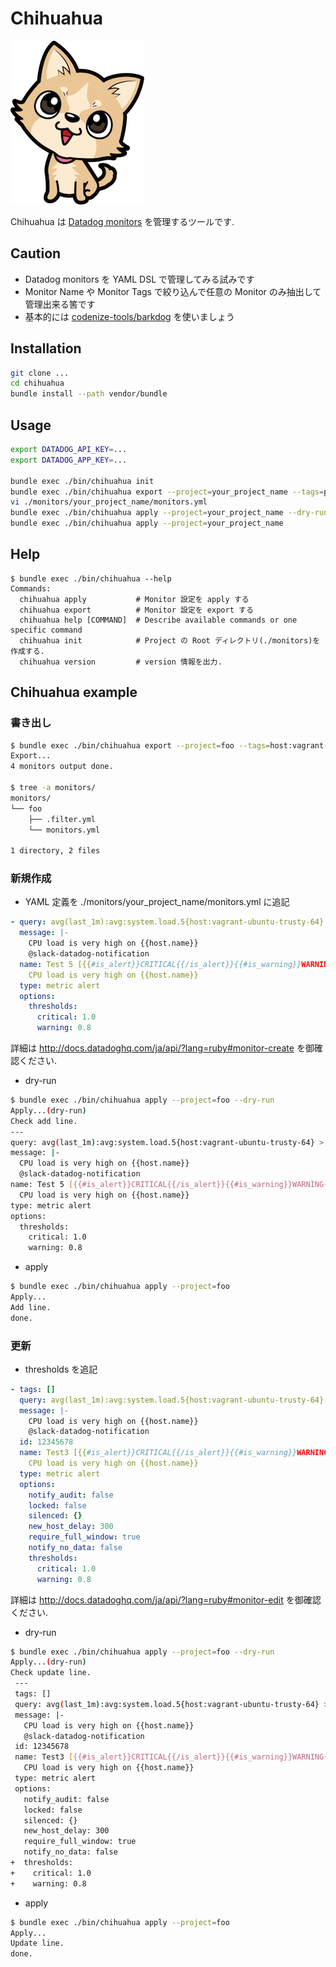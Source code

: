 # Chihuahua

![chihuahua](https://raw.githubusercontent.com/inokappa/chihuahua/master/images/chihuahua.png)

Chihuahua は [Datadog monitors](http://docs.datadoghq.com/guides/monitoring/) を管理するツールです.

## Caution

* Datadog monitors を YAML DSL で管理してみる試みです
* Monitor Name や Monitor Tags で絞り込んで任意の Monitor のみ抽出して管理出来る筈です
* 基本的には [codenize-tools/barkdog](https://github.com/codenize-tools/barkdog) を使いましょう

## Installation

```sh
git clone ...
cd chihuahua
bundle install --path vendor/bundle
```

## Usage

```sh
export DATADOG_API_KEY=...
export DATADOG_APP_KEY=...

bundle exec ./bin/chihuahua init
bundle exec ./bin/chihuahua export --project=your_project_name --tags=project:foo,stage:production
vi ./monitors/your_project_name/monitors.yml
bundle exec ./bin/chihuahua apply --project=your_project_name --dry-run
bundle exec ./bin/chihuahua apply --project=your_project_name
```

## Help

```
$ bundle exec ./bin/chihuahua --help
Commands:
  chihuahua apply           # Monitor 設定を apply する
  chihuahua export          # Monitor 設定を export する
  chihuahua help [COMMAND]  # Describe available commands or one specific command
  chihuahua init            # Project の Root ディレクトリ(./monitors)を作成する.
  chihuahua version         # version 情報を出力.
```

## Chihuahua example

### 書き出し

```sh
$ bundle exec ./bin/chihuahua export --project=foo --tags=host:vagrant-ubuntu-trusty-64
Export...
4 monitors output done.

$ tree -a monitors/
monitors/
└── foo
    ├── .filter.yml
    └── monitors.yml

1 directory, 2 files
```

### 新規作成

- YAML 定義を ./monitors/your_project_name/monitors.yml に追記

```yaml
- query: avg(last_1m):avg:system.load.5{host:vagrant-ubuntu-trusty-64} > 1
  message: |-
    CPU load is very high on {{host.name}}
    @slack-datadog-notification
  name: Test 5 [{{#is_alert}}CRITICAL{{/is_alert}}{{#is_warning}}WARNING{{/is_warning}}]
    CPU load is very high on {{host.name}}
  type: metric alert
  options:
    thresholds:
      critical: 1.0
      warning: 0.8
```

詳細は http://docs.datadoghq.com/ja/api/?lang=ruby#monitor-create を御確認ください.

- dry-run

```sh
$ bundle exec ./bin/chihuahua apply --project=foo --dry-run
Apply...(dry-run)
Check add line.
---
query: avg(last_1m):avg:system.load.5{host:vagrant-ubuntu-trusty-64} > 1
message: |-
  CPU load is very high on {{host.name}}
  @slack-datadog-notification
name: Test 5 [{{#is_alert}}CRITICAL{{/is_alert}}{{#is_warning}}WARNING{{/is_warning}}]
  CPU load is very high on {{host.name}}
type: metric alert
options:
  thresholds:
    critical: 1.0
    warning: 0.8
```

- apply

```sh
$ bundle exec ./bin/chihuahua apply --project=foo
Apply...
Add line.
done.
```

### 更新

- thresholds を追記

```yaml
- tags: []
  query: avg(last_1m):avg:system.load.5{host:vagrant-ubuntu-trusty-64} > 1
  message: |-
    CPU load is very high on {{host.name}}
    @slack-datadog-notification
  id: 12345678
  name: Test3 [{{#is_alert}}CRITICAL{{/is_alert}}{{#is_warning}}WARNING{{/is_warning}}]
    CPU load is very high on {{host.name}}
  type: metric alert
  options:
    notify_audit: false
    locked: false
    silenced: {}
    new_host_delay: 300
    require_full_window: true
    notify_no_data: false
    thresholds:
      critical: 1.0
      warning: 0.8
```

詳細は http://docs.datadoghq.com/ja/api/?lang=ruby#monitor-edit を御確認ください.

- dry-run

```sh
$ bundle exec ./bin/chihuahua apply --project=foo --dry-run
Apply...(dry-run)
Check update line.
 ---
 tags: []
 query: avg(last_1m):avg:system.load.5{host:vagrant-ubuntu-trusty-64} > 1
 message: |-
   CPU load is very high on {{host.name}}
   @slack-datadog-notification
 id: 12345678
 name: Test3 [{{#is_alert}}CRITICAL{{/is_alert}}{{#is_warning}}WARNING{{/is_warning}}]
   CPU load is very high on {{host.name}}
 type: metric alert
 options:
   notify_audit: false
   locked: false
   silenced: {}
   new_host_delay: 300
   require_full_window: true
   notify_no_data: false
+  thresholds:
+    critical: 1.0
+    warning: 0.8
```

- apply

```sh
$ bundle exec ./bin/chihuahua apply --project=foo
Apply...
Update line.
done.
```

